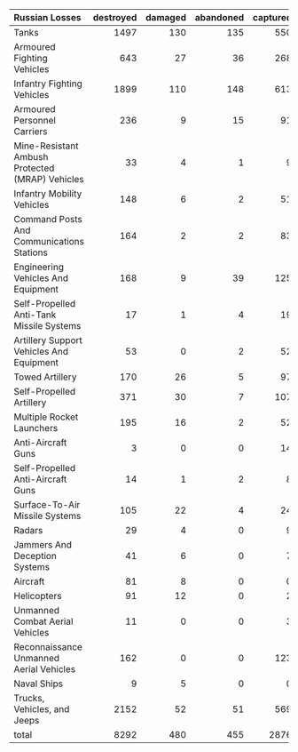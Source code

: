 | Russian Losses                                   |   destroyed |   damaged |   abandoned |   captured |   total |
|:-------------------------------------------------|------------:|----------:|------------:|-----------:|--------:|
| Tanks                                            |        1497 |       130 |         135 |        550 |    2312 |
| Armoured Fighting Vehicles                       |         643 |        27 |          36 |        268 |     974 |
| Infantry Fighting Vehicles                       |        1899 |       110 |         148 |        613 |    2770 |
| Armoured Personnel Carriers                      |         236 |         9 |          15 |         91 |     351 |
| Mine-Resistant Ambush Protected  (MRAP) Vehicles |          33 |         4 |           1 |          9 |      47 |
| Infantry Mobility Vehicles                       |         148 |         6 |           2 |         51 |     207 |
| Command Posts And Communications Stations        |         164 |         2 |           2 |         83 |     251 |
| Engineering Vehicles And Equipment               |         168 |         9 |          39 |        125 |     341 |
| Self-Propelled Anti-Tank Missile Systems         |          17 |         1 |           4 |         19 |      41 |
| Artillery Support Vehicles And Equipment         |          53 |         0 |           2 |         52 |     107 |
| Towed Artillery                                  |         170 |        26 |           5 |         97 |     298 |
| Self-Propelled Artillery                         |         371 |        30 |           7 |        107 |     515 |
| Multiple Rocket Launchers                        |         195 |        16 |           2 |         52 |     265 |
| Anti-Aircraft Guns                               |           3 |         0 |           0 |         14 |      17 |
| Self-Propelled Anti-Aircraft Guns                |          14 |         1 |           2 |          8 |      25 |
| Surface-To-Air Missile Systems                   |         105 |        22 |           4 |         24 |     155 |
| Radars                                           |          29 |         4 |           0 |          9 |      42 |
| Jammers And Deception Systems                    |          41 |         6 |           0 |          7 |      54 |
| Aircraft                                         |          81 |         8 |           0 |          0 |      89 |
| Helicopters                                      |          91 |        12 |           0 |          2 |     105 |
| Unmanned Combat Aerial Vehicles                  |          11 |         0 |           0 |          3 |      14 |
| Reconnaissance Unmanned Aerial Vehicles          |         162 |         0 |           0 |        123 |     285 |
| Naval Ships                                      |           9 |         5 |           0 |          0 |      14 |
| Trucks, Vehicles, and Jeeps                      |        2152 |        52 |          51 |        569 |    2824 |
| total                                            |        8292 |       480 |         455 |       2876 |   12103 |